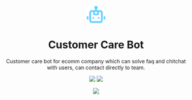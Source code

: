<p align="center"><img src="./assets/bot.png" width="10%"></p>
<h1 align="center">Customer Care Bot</h1>
<p align="center">Customer care bot for ecomm company which can solve faq and chitchat with users, can contact directly to team.</p>

<p align="center">
  <img src="https://img.shields.io/github/pipenv/locked/python-version/horizon733/customer-care-chatbot">
  <img src="https://img.shields.io/github/pipenv/locked/dependency-version/horizon733/customer-care-chatbot/rasa?color=blueviolet&label=Rasa">
</p>

<p align="center">
  <img src="https://img.shields.io/github/repo-size/horizon733/customer-care-chatbot">
</p>



